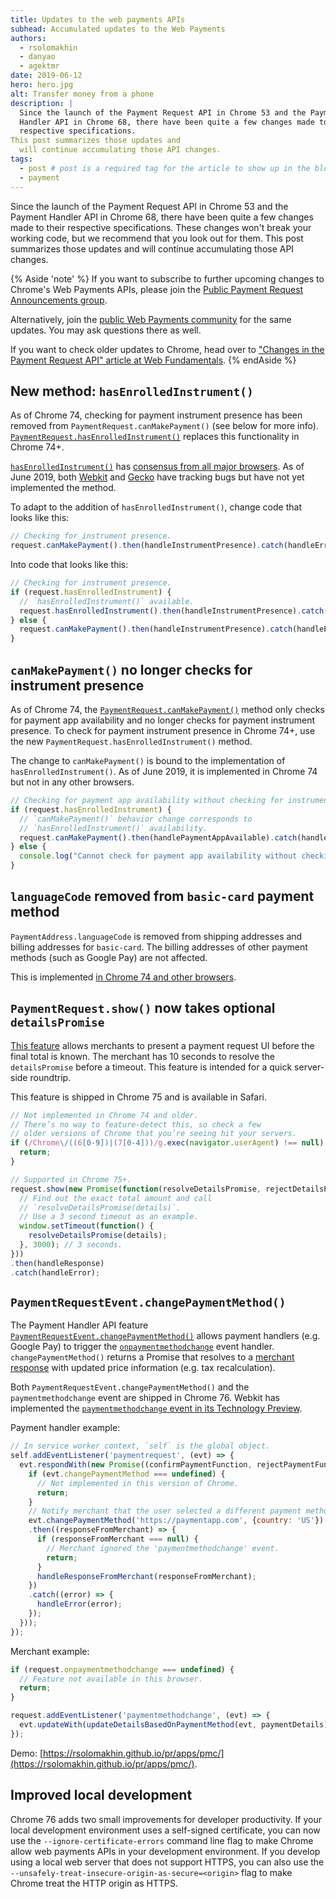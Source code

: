 ```yaml
---
title: Updates to the web payments APIs
subhead: Accumulated updates to the Web Payments
authors:
  - rsolomakhin
  - danyao
  - agektmr
date: 2019-06-12
hero: hero.jpg
alt: Transfer money from a phone
description: |
  Since the launch of the Payment Request API in Chrome 53 and the Payment
  Handler API in Chrome 68, there have been quite a few changes made to their
  respective specifications.
This post summarizes those updates and
  will continue accumulating those API changes.
tags:
  - post # post is a required tag for the article to show up in the blog.
  - payment
---
```


Since the launch of the Payment Request API in Chrome 53 and the Payment Handler API in Chrome 68, there have been quite a few changes made to their respective specifications. These changes won't break your working code, but we recommend that you look out for them. This post summarizes those updates and will continue accumulating those API changes.

{% Aside 'note' %} If you want to subscribe to further upcoming changes to
Chrome's Web Payments APIs, please join the [Public Payment Request
Announcements
group](https://groups.google.com/a/chromium.org/forum/#!forum/paymentrequest).

Alternatively, join the [public Web Payments community](https://spectrum.chat/web-payments) for the same updates. You may ask questions there as well.

If you want to check older updates to Chrome, head over to ["Changes in the
Payment Request API" article at Web
Fundamentals](https://developers.google.com/web/updates/2017/01/payment-request-updates).
{% endAside %}

## New method: `hasEnrolledInstrument()`

As of Chrome 74, checking for payment instrument presence has been removed from
`PaymentRequest.canMakePayment()` (see below for more info).
[`PaymentRequest.hasEnrolledInstrument()`](https://w3c.github.io/payment-request/#hasenrolledinstrument-method)
replaces this functionality in Chrome 74+.

[`hasEnrolledInstrument()`](https://chromestatus.com/feature/5646573451083776)
has [consensus from all major
browsers](https://chromestatus.com/feature/5646573451083776). As of June 2019,
both [Webkit](https://bugs.webkit.org/show_bug.cgi?id=197386) and
[Gecko](https://bugzilla.mozilla.org/show_bug.cgi?id=1528663) have tracking bugs
but have not yet implemented the method.

To adapt to the addition of `hasEnrolledInstrument()`, change code that looks
like this:

```js
// Checking for instrument presence.
request.canMakePayment().then(handleInstrumentPresence).catch(handleError);
```

Into code that looks like this:

```js
// Checking for instrument presence.
if (request.hasEnrolledInstrument) {
  // `hasEnrolledInstrument()` available.
  request.hasEnrolledInstrument().then(handleInstrumentPresence).catch(handleError);
} else {
  request.canMakePayment().then(handleInstrumentPresence).catch(handleError);
}
```

## `canMakePayment()` no longer checks for instrument presence

As of Chrome 74, the
[`PaymentRequest.canMakePayment()`](https://w3c.github.io/payment-request/#canmakepayment-method)
method only checks for payment app availability and no longer checks for payment
instrument presence. To check for payment instrument presence in Chrome 74+, use
the new `PaymentRequest.hasEnrolledInstrument()` method.

The change to `canMakePayment()` is bound to the implementation of
`hasEnrolledInstrument()`. As of June 2019, it is implemented in Chrome 74 but
not in any other browsers.

```js
// Checking for payment app availability without checking for instrument presence.
if (request.hasEnrolledInstrument) {
  // `canMakePayment()` behavior change corresponds to
  // `hasEnrolledInstrument()` availability. 
  request.canMakePayment().then(handlePaymentAppAvailable).catch(handleError);
} else {
  console.log("Cannot check for payment app availability without checking for instrument presence.");
}
```

## `languageCode` removed from `basic-card` payment method

`PaymentAddress.languageCode` is removed from shipping addresses and billing
addresses for `basic-card`. The billing addresses of other payment methods (such
as Google Pay) are not affected.

This is implemented [in Chrome 74 and other browsers](https://chromestatus.com/features/4992562146312192).

## `PaymentRequest.show()` now takes optional `detailsPromise`

[This feature](https://w3c.github.io/payment-request/#show-method) allows
merchants to present a payment request UI before the final total is known. The
merchant has 10 seconds to resolve the `detailsPromise` before a timeout. This
feature is intended for a quick server-side roundtrip.

This feature is shipped in Chrome 75 and is available in Safari.

```js
// Not implemented in Chrome 74 and older.
// There’s no way to feature-detect this, so check a few
// older versions of Chrome that you’re seeing hit your servers.
if (/Chrome\/((6[0-9])|(7[0-4]))/g.exec(navigator.userAgent) !== null) {
  return;
}

// Supported in Chrome 75+.
request.show(new Promise(function(resolveDetailsPromise, rejectDetailsPromise) {
  // Find out the exact total amount and call 
  // `resolveDetailsPromise(details)`.
  // Use a 3 second timeout as an example.
  window.setTimeout(function() {
    resolveDetailsPromise(details);
  }, 3000); // 3 seconds.
}))
.then(handleResponse)
.catch(handleError);
```

## `PaymentRequestEvent.changePaymentMethod()`

The Payment Handler API feature
[`PaymentRequestEvent.changePaymentMethod()`](https://chromestatus.com/feature/5698314223747072)
allows payment handlers (e.g. Google Pay) to trigger the
[`onpaymentmethodchange`](https://w3c.github.io/payment-request/#dom-paymentmethodchangeevent)
event handler. `changePaymentMethod()` returns a Promise that resolves to a
[merchant
response](https://w3c.github.io/payment-handler/#dom-paymentmethodchangeresponse)
with updated price information (e.g. tax recalculation).

Both `PaymentRequestEvent.changePaymentMethod()` and the `paymentmethodchange`
event are shipped in Chrome 76. Webkit has implemented the
[`paymentmethodchange` event in its Technology
Preview](https://webkit.org/blog/9167/whats-new-in-the-payment-request-api-for-apple-pay/).

Payment handler example:

```js
// In service worker context, `self` is the global object.
self.addEventListener('paymentrequest', (evt) => {
  evt.respondWith(new Promise((confirmPaymentFunction, rejectPaymentFunction) => {
    if (evt.changePaymentMethod === undefined) {
      // Not implemented in this version of Chrome.
      return;
    }
    // Notify merchant that the user selected a different payment method.
    evt.changePaymentMethod('https://paymentapp.com', {country: 'US'})
    .then((responseFromMerchant) => {
      if (responseFromMerchant === null) {
        // Merchant ignored the 'paymentmethodchange' event.
        return;
      }
      handleResponseFromMerchant(responseFromMerchant);
    })
    .catch((error) => {
      handleError(error);
    });
  }));
});
```

Merchant example:

```js
if (request.onpaymentmethodchange === undefined) {
  // Feature not available in this browser.
  return;
}

request.addEventListener('paymentmethodchange', (evt) => {
  evt.updateWith(updateDetailsBasedOnPaymentMethod(evt, paymentDetails));
});
```

Demo: [https://rsolomakhin.github.io/pr/apps/pmc/](https://rsolomakhin.github.io/pr/apps/pmc/).

## Improved local development

Chrome 76 adds two small improvements for developer productivity. If your local
development environment uses a self-signed certificate, you can now use the
`--ignore-certificate-errors` command line flag to make Chrome allow web
payments APIs in your development environment. If you develop using a local web
server that does not support HTTPS, you can also use the
`--unsafely-treat-insecure-origin-as-secure=<origin>` flag to make Chrome treat
the HTTP origin as HTTPS.
